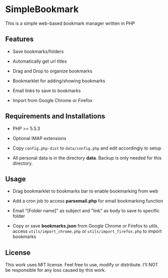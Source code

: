 SimpleBookmark
======

This is a simple web-based bookmark manager written in PHP

## Features ##

* Save bookmarks/folders

* Automatically get url titles

* Drag and Drop to organize bookmarks

* Bookmarklet for adding/showing bookmarks

* Email links to save to bookmarks

* Import from Google Chrome or Firefox

## Requirements and Installations ##

* PHP >= 5.5.3

* Optional IMAP extensions

* Copy `config.php-dist` to `data/config.php` and edit accordingly to setup

* All personal data is in the directory **data**. Backup is only needed for this directory.

## Usage ##

* Drag bookmarklet to bookmarks bar to enable bookmarking from web

* Add a cron job to access **parsemail.php** for email bookmarking function

* Email "[Folder name]" as subject and "link" as body to save to specific folder

* Copy or save **bookmarks.json** from Google Chrome or Firefox to _utils_, access `utils/import_chrome.php` or `utils/import_firefox.php` to import bookmarks

## License ##

This work uses MIT license. Feel free to use, modify or distribute. I'll NOT be responsible for any loss caused by this work.
